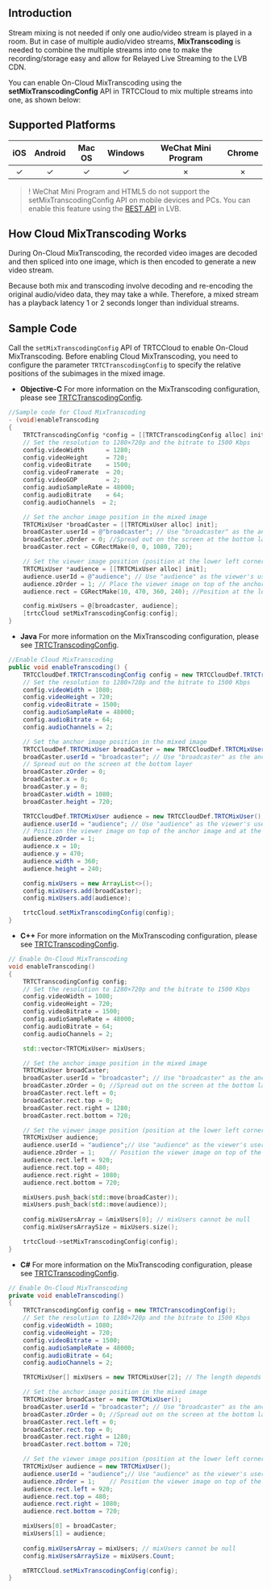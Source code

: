 ## Introduction

Stream mixing is not needed if only one audio/video stream is played in a room. But in case of multiple audio/video streams, **MixTranscoding** is needed to combine the multiple streams into one to make the recording/storage easy and allow for Relayed Live Streaming to the LVB CDN.

You can enable On-Cloud MixTranscoding using the **setMixTranscodingConfig** API in TRTCCloud to mix multiple streams into one, as shown below:

## Supported Platforms

| iOS | Android | Mac OS | Windows | WeChat Mini Program | Chrome |
|:-------:|:-------:|:-------:|:-------:|:-------:|:-------:|
|     &#10003;  |    &#10003;    |    &#10003;   |    &#10003;    |    ×    |   ×    |

>! WeChat Mini Program and HTML5 do not support the setMixTranscodingConfig API on mobile devices and PCs. You can enable this feature using the [REST API](https://cloud.tencent.com/document/product/267/8832) in LVB.


## How Cloud MixTranscoding Works
During On-Cloud MixTranscoding, the recorded video images are decoded and then spliced into one image, which is then encoded to generate a new video stream.

Because both mix and transcoding involve decoding and re-encoding the original audio/video data, they may take a while. Therefore, a mixed stream has a playback latency 1 or 2 seconds longer than individual streams.

## Sample Code

Call the `setMixTranscodingConfig` API of TRTCCloud to enable On-Cloud MixTranscoding.
Before enabling Cloud MixTranscoding, you need to configure the parameter `TRTCTranscodingConfig` to specify the relative positions of the subimages in the mixed image.

- **Objective-C**
 For more information on the MixTranscoding configuration, please see [TRTCTranscodingConfig](https://cloud.tencent.com/document/product/647/32261#trtctranscodingconfig).

``` Objective-C
//Sample code for Cloud MixTranscoding
- (void)enableTranscoding
{
    TRTCTranscodingConfig *config = [[TRTCTranscodingConfig alloc] init];
    // Set the resolution to 1280×720p and the bitrate to 1500 Kbps
    config.videoWidth      = 1280;
    config.videoHeight     = 720;
    config.videoBitrate    = 1500;
    config.videoFramerate  = 20;
    config.videoGOP        = 2;
    config.audioSampleRate = 48000;
    config.audioBitrate    = 64;
    config.audioChannels  = 2;

    // Set the anchor image position in the mixed image
    TRTCMixUser *broadCaster = [[TRTCMixUser alloc] init];
    broadCaster.userId = @"broadcaster"; // Use "broadcaster" as the anchor's userId
    broadCaster.zOrder = 0; //Spread out on the screen at the bottom layer
    broadCaster.rect = CGRectMake(0, 0, 1080, 720);

    // Set the viewer image position (position at the lower left corner, with the edge distance to the corner being 10 pixels)
    TRTCMixUser *audience = [[TRTCMixUser alloc] init];
    audience.userId = @"audience"; // Use "audience" as the viewer's userId
    audience.zOrder = 1; // Place the viewer image on top of the anchor image
    audience.rect = CGRectMake(10, 470, 360, 240); //Position at the lower left corner

    config.mixUsers = @[broadcaster, audience];
    [trtcCloud setMixTranscodingConfig:config];
}
```

- **Java**
 For more information on the MixTranscoding configuration, please see [TRTCTranscodingConfig](https://cloud.tencent.com/document/product/647/32266#trtctranscodingconfig).

``` java
//Enable Cloud MixTranscoding
public void enableTranscoding() {
    TRTCCloudDef.TRTCTranscodingConfig config = new TRTCCloudDef.TRTCTranscodingConfig();
    // Set the resolution to 1280×720p and the bitrate to 1500 Kbps
    config.videoWidth = 1080;
    config.videoHeight = 720;
    config.videoBitrate = 1500;
    config.audioSampleRate = 48000;
    config.audioBitrate = 64;
    config.audioChannels = 2;

    // Set the anchor image position in the mixed image
    TRTCCloudDef.TRTCMixUser broadCaster = new TRTCCloudDef.TRTCMixUser();
    broadCaster.userId = "broadcaster"; // Use "broadcaster" as the anchor's userId
    // Spread out on the screen at the bottom layer
    broadCaster.zOrder = 0;
    broadCaster.x = 0;
    broadCaster.y = 0;
    broadCaster.width = 1080;
    broadCaster.height = 720;

    TRTCCloudDef.TRTCMixUser audience = new TRTCCloudDef.TRTCMixUser();
    audience.userId = "audience"; // Use "audience" as the viewer's userId
    // Position the viewer image on top of the anchor image and at the lower left corner of screen
    audience.zOrder = 1;
    audience.x = 10;
    audience.y = 470;
    audience.width = 360;
    audience.height = 240;

    config.mixUsers = new ArrayList<>();
    config.mixUsers.add(broadCaster);
    config.mixUsers.add(audience);

    trtcCloud.setMixTranscodingConfig(config);
}

```

- **C++**
 For more information on the MixTranscoding configuration, please see [TRTCTranscodingConfig](https://cloud.tencent.com/document/product/647/32271#trtctranscodingconfig).

``` C++
// Enable On-Cloud MixTranscoding
void enableTranscoding()
{
    TRTCTranscodingConfig config;
    // Set the resolution to 1280×720p and the bitrate to 1500 Kbps
    config.videoWidth = 1080;   
    config.videoHeight = 720;
    config.videoBitrate = 1500; 
    config.audioSampleRate = 48000;
    config.audioBitrate = 64;
    config.audioChannels = 2;

    std::vector<TRTCMixUser> mixUsers;

    // Set the anchor image position in the mixed image
    TRTCMixUser broadCaster;
    broadCaster.userId = "broadcaster"; // Use "broadcaster" as the anchor's userId
    broadCaster.zOrder = 0; //Spread out on the screen at the bottom layer
    broadCaster.rect.left = 0;
    broadCaster.rect.top = 0;
    broadCaster.rect.right = 1280;
    broadCaster.rect.bottom = 720;

    // Set the viewer image position (position at the lower left corner, with the edge distance to the corner being 10 pixels)
    TRTCMixUser audience;
    audience.userId = "audience";// Use "audience" as the viewer's userId
    audience.zOrder = 1;    // Position the viewer image on top of the anchor image and at the lower left corner of the screen
    audience.rect.left = 920;
    audience.rect.top = 480;
    audience.rect.right = 1080;
    audience.rect.bottom = 720;

    mixUsers.push_back(std::move(broadCaster));
    mixUsers.push_back(std::move(audience));
    
    config.mixUsersArray = &mixUsers[0]; // mixUsers cannot be null
    config.mixUsersArraySize = mixUsers.size();

    trtcCloud->setMixTranscodingConfig(config);
}
```

- **C#**
 For more information on the MixTranscoding configuration, please see [TRTCTranscodingConfig](https://cloud.tencent.com/document/product/647/36780#trtctranscodingconfig).

```c#
// Enable On-Cloud MixTranscoding
private void enableTranscoding()
{
    TRTCTranscodingConfig config = new TRTCTranscodingConfig();
    // Set the resolution to 1280×720p and the bitrate to 1500 Kbps
    config.videoWidth = 1080;   
    config.videoHeight = 720;
    config.videoBitrate = 1500; 
    config.audioSampleRate = 48000;
    config.audioBitrate = 64;
    config.audioChannels = 2;

    TRTCMixUser[] mixUsers = new TRTCMixUser[2]; // The length depends on the number of subimages in the mixed image.

    // Set the anchor image position in the mixed image
    TRTCMixUser broadCaster = new TRTCMixUser();
    broadCaster.userId = "broadcaster"; // Use "broadcaster" as the anchor's userId
    broadCaster.zOrder = 0; //Spread out on the screen at the bottom layer
    broadCaster.rect.left = 0;
    broadCaster.rect.top = 0;
    broadCaster.rect.right = 1280;
    broadCaster.rect.bottom = 720;

    // Set the viewer image position (position at the lower left corner, with the edge distance to the corner being 10 pixels)
    TRTCMixUser audience = new TRTCMixUser();
    audience.userId = "audience";// Use "audience" as the viewer's userId
    audience.zOrder = 1;    // Position the viewer image on top of the anchor image and at the lower left corner of the screen
    audience.rect.left = 920;
    audience.rect.top = 480;
    audience.rect.right = 1080;
    audience.rect.bottom = 720;

    mixUsers[0] = broadCaster;
    mixUsers[1] = audience;
    
    config.mixUsersArray = mixUsers; // mixUsers cannot be null
    config.mixUsersArraySize = mixUsers.Count;

    mTRTCCloud.setMixTranscodingConfig(config);
}
```
